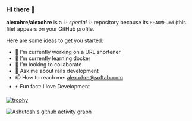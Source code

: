 

### Hi there 👋

**alexohre/alexohre** is a ✨ _special_ ✨ repository because its `README.md` (this file) appears on your GitHub profile.

Here are some ideas to get you started:

- 🔭 I’m currently working on a URL shortener
- 🌱 I’m currently learning docker
- 👯 I’m looking to collaborate
- 💬 Ask me about rails development
- 📫 How to reach me: alex.ohre@softalx.com
- ⚡ Fun fact: I love Development

[![trophy](https://github-profile-trophy.vercel.app/?username=alexohre&theme=monokai)](https://github.com/ryo-ma/github-profile-trophy)


[![Ashutosh's github activity graph](https://github-readme-activity-graph.vercel.app/graph?username=alexohre&theme=react)](https://github.com/ashutosh00710/github-readme-activity-graph)

